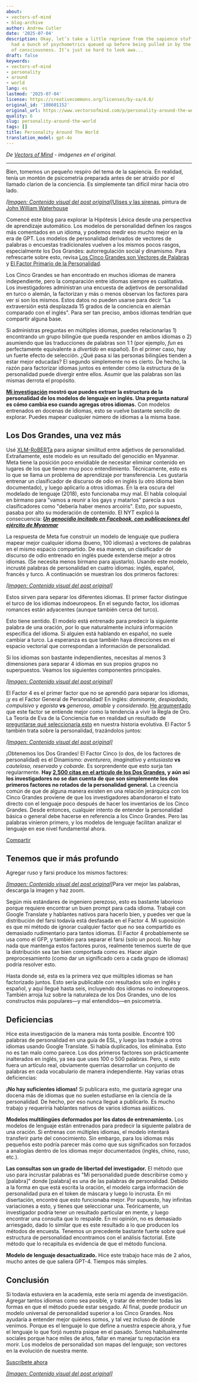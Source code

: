 ```yaml
---
about:
- vectors-of-mind
- blog-archive
author: Andrew Cutler
date: '2025-07-04'
description: Okay, let’s take a little reprieve from the sapience stuff. I actually
  had a bunch of psychometrics queued up before being pulled in by the clarion call
  of consciousness. It’s just so hard to look awa...
draft: false
keywords:
- vectors-of-mind
- personality
- around
- world
lang: es
lastmod: '2025-07-04'
license: https://creativecommons.org/licenses/by-sa/4.0/
original_id: '108601152'
original_url: https://www.vectorsofmind.com/p/personality-around-the-world
quality: 6
slug: personality-around-the-world
tags: []
title: Personality Around The World
translation_model: gpt-4o
---
```


*De [Vectors of Mind](https://www.vectorsofmind.com/p/personality-around-the-world) - imágenes en el original.*

---

Bien, tomemos un pequeño respiro del tema de la sapiencia. En realidad, tenía un montón de psicometría preparada antes de ser atraído por el llamado clarion de la conciencia. Es simplemente tan difícil mirar hacia otro lado.

[*[Imagen: Contenido visual del post original]*](https://substackcdn.com/image/fetch/$s_!X2nA!,f_auto,q_auto:good,fl_progressive:steep/https%3A%2F%2Fsubstack-post-media.s3.amazonaws.com%2Fpublic%2Fimages%2F62106fb3-6e73-444d-96f1-07b95ec828f9_1024x506.jpeg)[Ulises y las sirenas](https://en.wikipedia.org/wiki/Ulysses_and_the_Sirens_\(Waterhouse\)), pintura de [John William Waterhouse](https://en.wikipedia.org/wiki/John_William_Waterhouse)

Comencé este blog para explorar la Hipótesis Léxica desde una perspectiva de aprendizaje automático. Los modelos de personalidad definen los rasgos más comentados en un idioma, y podemos medir eso mucho mejor en la era de GPT. Los modelos de personalidad derivados de vectores de palabras o encuestas tradicionales vuelven a los mismos pocos rasgos, especialmente los Dos Grandes: autorregulación social y dinamismo. Para refrescarte sobre esto, revisa [Los Cinco Grandes son Vectores de Palabras](https://vectors.substack.com/p/the-big-five-are-word-vectors) y [El Factor Primario de la Personalidad](https://vectors.substack.com/p/primary-factor-of-personality-part).

Los Cinco Grandes se han encontrado en muchos idiomas de manera independiente, pero la comparación entre idiomas siempre es cualitativa. Los investigadores administran una encuesta de adjetivos de personalidad en turco o alemán, la factorizan y más o menos observan los factores para ver si son los mismos. Estos datos no pueden usarse para decir "La extraversión está desplazada 15 grados de la conciencia en alemán comparado con el inglés". Para ser tan preciso, ambos idiomas tendrían que compartir alguna base.

Si administras preguntas en múltiples idiomas, puedes relacionarlas 1) encontrando un grupo bilingüe que pueda responder en ambos idiomas o 2) asumiendo que las traducciones de palabras son 1:1 (por ejemplo, _fun_ es perfectamente equivalente a _divertido_ en español). En el primer caso, hay un fuerte efecto de selección. ¿Qué pasa si las personas bilingües tienden a estar mejor educadas? El segundo simplemente no es cierto. De hecho, la razón para factorizar idiomas juntos es entender cómo la estructura de la personalidad puede divergir entre ellos. Asumir que las palabras son las mismas derrota el propósito.

**[Mi investigación](https://arxiv.org/abs/2203.02092) mostró que puedes extraer la estructura de la personalidad de los modelos de lenguaje en inglés. Una pregunta natural es cómo cambia eso cuando agregas otros idiomas.** Con modelos entrenados en docenas de idiomas, esto se vuelve bastante sencillo de explorar. Puedes mapear cualquier número de idiomas a la misma base.

## Los Dos Grandes, una vez más

Usé [XLM-RoBERTa](https://huggingface.co/xlm-roberta-base) para asignar similitud entre adjetivos de personalidad. Extrañamente, este modelo es un resultado del genocidio en Myanmar. Meta tiene la posición poco envidiable de necesitar eliminar contenido en lugares de los que tienen muy poco entendimiento. Técnicamente, esto es lo que se llama un problema de aprendizaje por transferencia. Les gustaría entrenar un clasificador de discurso de odio en inglés (u otro idioma bien documentado), y luego aplicarlo a otros idiomas. En la era oscura del modelado de lenguaje (2018), esto funcionaba muy mal. El habla coloquial en birmano para "vamos a reunir a los gays y matarlos" parecía a sus clasificadores como "debería haber menos arcoíris". Esto, por supuesto, pasaba por alto su moderación de contenido. El NYT explicó la consecuencia: _**[Un genocidio incitado en Facebook, con publicaciones del ejército de Myanmar](https://www.nytimes.com/2018/10/15/technology/myanmar-facebook-genocide.html)**_

La respuesta de Meta fue construir un modelo de lenguaje que pudiera mapear mejor cualquier idioma (bueno, 100 idiomas) a vectores de palabras en el mismo espacio compartido. De esa manera, un clasificador de discurso de odio entrenado en inglés puede extenderse mejor a otros idiomas. (Se necesita menos birmano para ajustarlo). Usando este modelo, incrusté palabras de personalidad en cuatro idiomas: inglés, español, francés y turco. A continuación se muestran los dos primeros factores:

[*[Imagen: Contenido visual del post original]*](https://substackcdn.com/image/fetch/$s_!eLVQ!,f_auto,q_auto:good,fl_progressive:steep/https%3A%2F%2Fsubstack-post-media.s3.amazonaws.com%2Fpublic%2Fimages%2Fdd3ff00d-d96d-4e3b-ada4-640e3cd66089_1245x954.png)

Estos sirven para separar los diferentes idiomas. El primer factor distingue el turco de los idiomas indoeuropeos. En el segundo factor, los idiomas romances están adyacentes (aunque también cerca del turco).

Esto tiene sentido. El modelo está entrenado para predecir la siguiente palabra de una oración, por lo que naturalmente incluirá información específica del idioma. Si alguien está hablando en español, no suele cambiar a turco. La esperanza es que también haya direcciones en el espacio vectorial que correspondan a información de personalidad.

Si los idiomas son bastante independientes, necesitas al menos 3 dimensiones para separar 4 idiomas en sus propios grupos no superpuestos. Veamos los siguientes componentes principales.

[*[Imagen: Contenido visual del post original]*](https://substackcdn.com/image/fetch/$s_!PRKA!,f_auto,q_auto:good,fl_progressive:steep/https%3A%2F%2Fsubstack-post-media.s3.amazonaws.com%2Fpublic%2Fimages%2F5eb70bd2-8684-4844-94bd-aa12adc030bf_1256x954.png)

El Factor 4 es el primer factor que no se aprendió para separar los idiomas, ¡y es el Factor General de Personalidad! En inglés: _dominante, despiadado, compulsivo_ y _egoísta_ **vs** _generoso, amable_ y _considerado_. [He argumentado](https://vectors.substack.com/p/primary-factor-of-personality-part) que este factor se entiende mejor como la tendencia a vivir la Regla de Oro. La Teoría de Eva de la Conciencia fue en realidad un resultado de [preguntarse qué seleccionaría esto](https://vectors.substack.com/p/consequences-of-conscience) en nuestra historia evolutiva. El Factor 5 también trata sobre la personalidad, trazándolos juntos:

[*[Imagen: Contenido visual del post original]*](https://substackcdn.com/image/fetch/$s_!pD64!,f_auto,q_auto:good,fl_progressive:steep/https%3A%2F%2Fsubstack-post-media.s3.amazonaws.com%2Fpublic%2Fimages%2F192dc8f4-db5e-4d96-b8a5-ce16c1cbf1f6_1264x954.png)

¡Obtenemos los Dos Grandes! El Factor Cinco (o dos, de los factores de personalidad) es el Dinamismo: _aventurero, imaginativo_ y _entusiasta_ **vs** _cauteloso, reservado_ y _cobarde._ Es sorprendente que esto surja tan regularmente. **Hay [2,500 citas en el artículo de los Dos Grandes](https://scholar.google.com/scholar?cites=11052969740325606797&as_sdt=2005&sciodt=0,5&hl=en), y aún así los investigadores no se dan cuenta de que son simplemente los dos primeros factores no rotados de la personalidad general.** La creencia común de que de alguna manera existen en una relación jerárquica con los Cinco Grandes proviene de que los investigadores abandonaron el trato directo con el lenguaje poco después de hacer los inventarios de los Cinco Grandes. Desde entonces, cualquier intento de entender la personalidad básica o general debe hacerse en referencia a los Cinco Grandes. Pero las palabras vinieron primero, y los modelos de lenguaje facilitan analizar el lenguaje en ese nivel fundamental ahora.

[Compartir](https://www.vectorsofmind.com/p/personality-around-the-world?utm_source=substack&utm_medium=email&utm_content=share&action=share)

## Tenemos que ir más profundo

Agregar ruso y farsi produce los mismos factores:

[*[Imagen: Contenido visual del post original]*](https://substackcdn.com/image/fetch/$s_!IIKx!,f_auto,q_auto:good,fl_progressive:steep/https%3A%2F%2Fsubstack-post-media.s3.amazonaws.com%2Fpublic%2Fimages%2F976f1c11-fd97-4184-a74a-a384a09b0579_2078x1715.png)Para ver mejor las palabras, descarga la imagen y haz zoom.

Según mis estándares de ingeniero perezoso, esto es bastante laborioso porque requiere encontrar un buen prompt para cada idioma. Trabajé con Google Translate y hablantes nativos para hacerlo bien, y puedes ver que la distribución del farsi todavía está desfasada en el Factor 4. Mi suposición es que mi método de ignorar cualquier factor que no sea compartido es demasiado rudimentario para tantos idiomas. El Factor 4 probablemente se usa como el GFP, y también para separar el farsi (solo un poco). No hay nada que mantenga estos factores puros, realmente tenemos suerte de que la distribución sea tan bien comportada como es. Hacer algún preprocesamiento (como dar un significado cero a cada grupo de idiomas) podría resolver esto.

Hasta donde sé, esta es la primera vez que múltiples idiomas se han factorizado juntos. Esto sería publicable con resultados solo en inglés y español, y aquí llegué hasta seis, incluyendo dos idiomas no indoeuropeos. También arroja luz sobre la naturaleza de los Dos Grandes, uno de los constructos más populares—y mal entendidos—en psicometría.

## Deficiencias

Hice esta investigación de la manera más tonta posible. Encontré 100 palabras de personalidad en una guía de ESL, y luego las traduje a otros idiomas usando Google Translate. Si había duplicados, los eliminaba. Esto no es tan malo como parece. Los dos primeros factores son prácticamente inalterados en inglés, ya sea que uses 100 o 500 palabras. Pero, si esto fuera un artículo real, obviamente querrías desarrollar un conjunto de palabras en cada vocabulario de manera independiente. Hay varias otras deficiencias:

**¡No hay suficientes idiomas!** Si publicara esto, me gustaría agregar una docena más de idiomas que no suelen estudiarse en la ciencia de la personalidad. De hecho, por eso nunca llegué a publicarlo. Es mucho trabajo y requeriría hablantes nativos de varios idiomas asiáticos.

**Modelos multilingües deformados por los datos de entrenamiento.** Los modelos de lenguaje están entrenados para predecir la siguiente palabra de una oración. Si entrenas con múltiples idiomas, el modelo intentará transferir parte del conocimiento. Sin embargo, para los idiomas más pequeños esto podría parecer más como que sus significados son forzados a analogías dentro de los idiomas mejor documentados (inglés, chino, ruso, etc.).

**Las consultas son un grado de libertad del investigador.** El método que uso para incrustar palabras es "Mi personalidad puede describirse como <mask> y [palabra]" donde [palabra] es una de las palabras de personalidad. Debido a la forma en que está escrita la oración, el modelo carga información de personalidad pura en el token de máscara y luego lo incrusta. En mi disertación, encontré que esto funcionaba mejor. Por supuesto, hay infinitas variaciones a esto, y tienes que seleccionar una. Teóricamente, un investigador podría tener un resultado particular en mente, y luego encontrar una consulta que lo respalde. En mi opinión, no es demasiado arriesgado, dado lo similar que es este resultado a lo que producen los métodos de encuesta. Tenemos un precedente bastante fuerte sobre qué estructura de personalidad encontramos con el análisis factorial. Este método que lo recapitula es evidencia de que el método funciona.

**Modelo de lenguaje desactualizado.** Hice este trabajo hace más de 2 años, mucho antes de que saliera GPT-4. Tiempos más simples.

## Conclusión

Si todavía estuviera en la academia, este sería mi agenda de investigación. Agregar tantos idiomas como sea posible, y tratar de entender todas las formas en que el método puede estar sesgado. Al final, puede producir un modelo universal de personalidad superior a los Cinco Grandes. Nos ayudaría a entender mejor quiénes somos, y tal vez incluso de dónde venimos. Porque es el lenguaje lo que define a nuestra especie ahora, y fue el lenguaje lo que forjó nuestra psique en el pasado. Somos habitualmente sociales porque hace miles de años, fallar en manejar tu reputación era morir. Los modelos de personalidad son mapas del lenguaje; son vectores en la evolución de nuestra mente.

[Suscríbete ahora](https://www.vectorsofmind.com/subscribe?)

[*[Imagen: Contenido visual del post original]*](https://substackcdn.com/image/fetch/$s_!MDwl!,f_auto,q_auto:good,fl_progressive:steep/https%3A%2F%2Fsubstack-post-media.s3.amazonaws.com%2Fpublic%2Fimages%2F935dcb92-8e91-41c3-9630-2a80f2bc9a06_1024x1024.png)